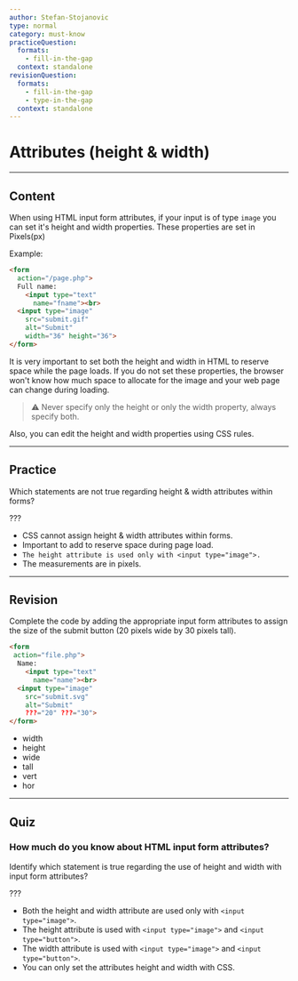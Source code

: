 ```yaml
---
author: Stefan-Stojanovic
type: normal
category: must-know
practiceQuestion:
  formats:
    - fill-in-the-gap
  context: standalone
revisionQuestion:
  formats:
    - fill-in-the-gap
    - type-in-the-gap
  context: standalone
---
```


# Attributes (height & width)


---

## Content

When using HTML input form attributes, if your input is of type `image` you can set it's height and width properties. These properties are set in Pixels(px)

Example:

```html
<form
  action="/page.php">
  Full name:
    <input type="text"
      name="fname"><br>
  <input type="image"
    src="submit.gif"
    alt="Submit"
    width="36" height="36">
</form>
```

It is very important to set both the height and width in HTML to reserve space while the page loads. If you do not set these properties, the browser won't know how much space to allocate for the image and your web page can change during loading.

> ⚠️ Never specify only the height or only the width property, always specify both.

Also, you can edit the height and width properties using CSS rules.

---

## Practice

Which statements are not true regarding height & width attributes within forms?

???

- CSS cannot assign height & width attributes within forms.
- Important to add to reserve space during page load.
- `The height attribute is used only with <input type="image">.`
- The measurements are in pixels.


---

## Revision

Complete the code by adding the appropriate input form attributes to assign the size of the submit button (20 pixels wide by 30 pixels tall).

```html
<form
 action="file.php">
  Name:
    <input type="text"
      name="name"><br>
  <input type="image"
    src="submit.svg"
    alt="Submit"
    ???="20" ???="30">
</form>
```

- width
- height
- wide
- tall
- vert
- hor


---

## Quiz

### How much do you know about HTML input form attributes?


Identify which statement is true regarding the use of height and width with input form attributes?

???

- Both the height and width attribute are used only with `<input type="image">`.
- The height attribute is used with `<input type="image">` and `<input type="button">`.
- The width attribute is used with `<input type="image">` and `<input type="button">`.
- You can only set the attributes height and width with CSS.
 